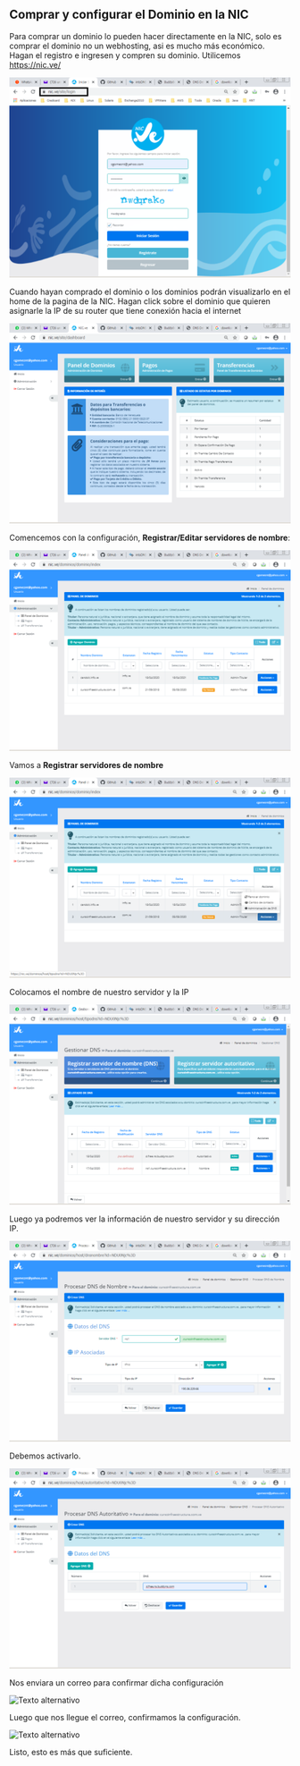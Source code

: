 ## Comprar y configurar el Dominio en la NIC


Para comprar un dominio lo pueden hacer directamente en la NIC, solo es comprar el dominio no un webhosting, asi es mucho más económico. Hagan el registro e ingresen y compren su dominio.
Utilicemos https://nic.ve/

![Texto alternativo](../images/2020/01.png "nic.ve")

Cuando hayan comprado el dominio o los dominios podrán visualizarlo en el home de la pagina de la NIC. Hagan click sobre el dominio que quieren asignarle la IP de su router que tiene conexión hacia el internet

![Texto alternativo](../images/2020/02.png "nic.ve")

Comencemos con la configuración, **Registrar/Editar servidores de nombre**:

![Texto alternativo](../images/2020/03.png "nic.ve")

Vamos a **Registrar servidores de nombre**

![Texto alternativo](../images/2020/04.png "nic.ve")

Colocamos el nombre de nuestro servidor y la IP

![Texto alternativo](../images/2020/05.png "nic.ve")

Luego ya podremos ver la información de nuestro servidor y su dirección IP.

![Texto alternativo](../images/2020/06.png "nic.ve")

Debemos activarlo.

![Texto alternativo](../images/2020/07.png "nic.ve")

Nos enviara un correo para confirmar dicha configuración

![Texto alternativo](../images/2020/08.png "nic.ve")

Luego que nos llegue el correo, confirmamos la configuración.

![Texto alternativo](../images/2020/09.png "nic.ve")

Listo, esto es más que suficiente.






